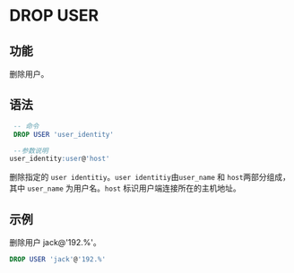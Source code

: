 # DROP USER

## 功能

删除用户。

## 语法

```sql
 -- 命令
 DROP USER 'user_identity'

 --参数说明
user_identity:user@'host'
```

 删除指定的 `user identitiy`。`user identitiy`由`user_name` 和 `host`两部分组成，其中 `user_name` 为用户名。`host` 标识用户端连接所在的主机地址。

## 示例

删除用户 jack@'192.%'。

```sql
DROP USER 'jack'@'192.%'
```
